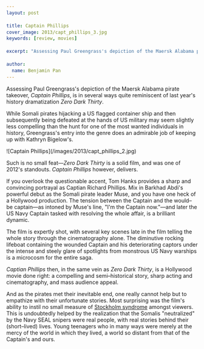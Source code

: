 ```yaml
---
layout: post

title: Captain Phillips
cover_image: 2013/capt_phillips_3.jpg
keywords: [review, movies]

excerpt: "Assessing Paul Greengrass's depiction of the Maersk Alabama pirate takeover, *Captain Phillips*, is in several ways quite reminiscent of last year's history dramatization *Zero Dark Thirty*."

author:
  name: Benjamin Pan
---
```


Assessing Paul Greengrass's depiction of the Maersk Alabama pirate takeover, *Captain Phillips*, is in several ways quite reminiscent of last year's history dramatization *Zero Dark Thirty*.

While Somali pirates hijacking a US flagged container ship and then subsequently being defeated at the hands of US military may seem slightly less compelling than the hunt for one of the most wanted individuals in history, Greengrass's entry into the genre does an admirable job of keeping up with Kathryn Bigelow's.

<div class="full">
![Captain Phillips](/images/2013/capt_phillips_2.jpg)
</div>

Such is no small feat—*Zero Dark Thirty* is a solid film, and was one of 2012's standouts. *Captain Phillips* however, delivers.

If you overlook the questionable accent, Tom Hanks provides a sharp and convincing portrayal as Captian Richard Phillips. Mix in Barkhad Abdi's powerful debut as the Somali pirate leader Muse, and you have one heck of a Hollywood production. The tension between the Captain and the would–be captain—as intoned by Muse's line, "I'm the Captain now."—and later the US Navy Captain tasked with resolving the whole affair, is a brilliant dynamic.

The film is expertly shot, with several key scenes late in the film telling the whole story through the cinematography alone. The diminutive rocking lifeboat containing the wounded Captain and his deteriorating captors under the intense and steely glare of spotlights from monstrous US Navy warships is a microcosm for the entire saga.

*Captian Phillips* then, in the same vein as *Zero Dark Thirty*, is a Hollywood movie done right: a compelling and semi–historical story, sharp acting and cinematography, and mass audience appeal.

And as the pirates met their inevitable end, one really cannot help but to empathize with their unfortunate stories. Most surprising was the film's ability to instil no small measure of [Stockholm syndrome](https://en.wikipedia.org/wiki/Stockholm_syndrome) amongst viewers. This is undoubtedly helped by the realization that the Somalis "neutralized" by the Navy SEAL snipers were real people, with real stories behind their (short–lived) lives. Young teenagers who in many ways were merely at the mercy of the world in which they lived, a world so distant from that of the Captain's and ours.
